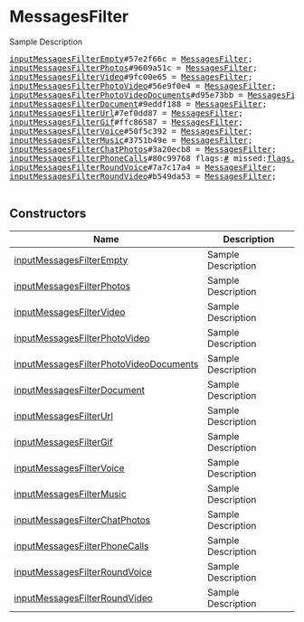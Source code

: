 # MessagesFilter

Sample Description

<pre>
<a href="../constructor/inputMessagesFilterEmpty">inputMessagesFilterEmpty</a>#57e2f66c = <a href="../type/MessagesFilter.md">MessagesFilter</a>;
<a href="../constructor/inputMessagesFilterPhotos">inputMessagesFilterPhotos</a>#9609a51c = <a href="../type/MessagesFilter.md">MessagesFilter</a>;
<a href="../constructor/inputMessagesFilterVideo">inputMessagesFilterVideo</a>#9fc00e65 = <a href="../type/MessagesFilter.md">MessagesFilter</a>;
<a href="../constructor/inputMessagesFilterPhotoVideo">inputMessagesFilterPhotoVideo</a>#56e9f0e4 = <a href="../type/MessagesFilter.md">MessagesFilter</a>;
<a href="../constructor/inputMessagesFilterPhotoVideoDocuments">inputMessagesFilterPhotoVideoDocuments</a>#d95e73bb = <a href="../type/MessagesFilter.md">MessagesFilter</a>;
<a href="../constructor/inputMessagesFilterDocument">inputMessagesFilterDocument</a>#9eddf188 = <a href="../type/MessagesFilter.md">MessagesFilter</a>;
<a href="../constructor/inputMessagesFilterUrl">inputMessagesFilterUrl</a>#7ef0dd87 = <a href="../type/MessagesFilter.md">MessagesFilter</a>;
<a href="../constructor/inputMessagesFilterGif">inputMessagesFilterGif</a>#ffc86587 = <a href="../type/MessagesFilter.md">MessagesFilter</a>;
<a href="../constructor/inputMessagesFilterVoice">inputMessagesFilterVoice</a>#50f5c392 = <a href="../type/MessagesFilter.md">MessagesFilter</a>;
<a href="../constructor/inputMessagesFilterMusic">inputMessagesFilterMusic</a>#3751b49e = <a href="../type/MessagesFilter.md">MessagesFilter</a>;
<a href="../constructor/inputMessagesFilterChatPhotos">inputMessagesFilterChatPhotos</a>#3a20ecb8 = <a href="../type/MessagesFilter.md">MessagesFilter</a>;
<a href="../constructor/inputMessagesFilterPhoneCalls">inputMessagesFilterPhoneCalls</a>#80c99768 flags:<a href="../type/#.md">#</a> missed:<a href="../type/flags.0?true.md">flags.0?true</a> = <a href="../type/MessagesFilter.md">MessagesFilter</a>;
<a href="../constructor/inputMessagesFilterRoundVoice">inputMessagesFilterRoundVoice</a>#7a7c17a4 = <a href="../type/MessagesFilter.md">MessagesFilter</a>;
<a href="../constructor/inputMessagesFilterRoundVideo">inputMessagesFilterRoundVideo</a>#b549da53 = <a href="../type/MessagesFilter.md">MessagesFilter</a>;

</pre>

## Constructors

| Name | Description |
|------|-------------|
| [inputMessagesFilterEmpty](../constructor/inputMessagesFilterEmpty.md) | Sample Description |
| [inputMessagesFilterPhotos](../constructor/inputMessagesFilterPhotos.md) | Sample Description |
| [inputMessagesFilterVideo](../constructor/inputMessagesFilterVideo.md) | Sample Description |
| [inputMessagesFilterPhotoVideo](../constructor/inputMessagesFilterPhotoVideo.md) | Sample Description |
| [inputMessagesFilterPhotoVideoDocuments](../constructor/inputMessagesFilterPhotoVideoDocuments.md) | Sample Description |
| [inputMessagesFilterDocument](../constructor/inputMessagesFilterDocument.md) | Sample Description |
| [inputMessagesFilterUrl](../constructor/inputMessagesFilterUrl.md) | Sample Description |
| [inputMessagesFilterGif](../constructor/inputMessagesFilterGif.md) | Sample Description |
| [inputMessagesFilterVoice](../constructor/inputMessagesFilterVoice.md) | Sample Description |
| [inputMessagesFilterMusic](../constructor/inputMessagesFilterMusic.md) | Sample Description |
| [inputMessagesFilterChatPhotos](../constructor/inputMessagesFilterChatPhotos.md) | Sample Description |
| [inputMessagesFilterPhoneCalls](../constructor/inputMessagesFilterPhoneCalls.md) | Sample Description |
| [inputMessagesFilterRoundVoice](../constructor/inputMessagesFilterRoundVoice.md) | Sample Description |
| [inputMessagesFilterRoundVideo](../constructor/inputMessagesFilterRoundVideo.md) | Sample Description |

